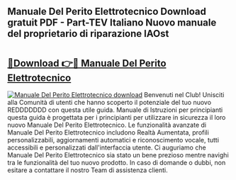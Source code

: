 ## Manuale Del Perito Elettrotecnico Download gratuit PDF - Part-TEV Italiano Nuovo manuale del proprietario di riparazione lAOst

# <h2><a href="http://dffxtj.blite.top/?on=Manuale+Del+Perito+Elettrotecnico">🔗Download 👉🔴 Manuale Del Perito Elettrotecnico</a></h2>

[![Manuale Del Perito Elettrotecnico download](https://i.imgur.com/lujVjoI.png)](http://dffxtj.blite.top/?on=Manuale+Del+Perito+Elettrotecnico)
Benvenuti nel Club! Unisciti alla Comunità di utenti che hanno scoperto il potenziale del tuo nuovo REDDDDDDD con questa utile guida. Manuale di Istruzioni per principianti questa guida è progettata per i principianti per utilizzare in sicurezza il loro nuovo Manuale Del Perito Elettrotecnico. Le funzionalità avanzate di Manuale Del Perito Elettrotecnico includono Realtà Aumentata, profili personalizzabili, aggiornamenti automatici e riconoscimento vocale, tutti accessibili e personalizzati dall'interfaccia utente. Ci auguriamo che Manuale Del Perito Elettrotecnico sia stato un bene prezioso mentre navighi tra le funzionalità del tuo nuovo prodotto. In caso di domande o dubbi, non esitare a contattare il nostro Team di assistenza clienti.
